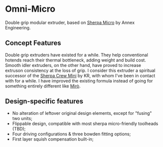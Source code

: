 # Omni-Micro
Double grip modular extruder, based on [Sherpa Micro](https://github.com/Annex-Engineering/Sherpa_Micro-Extruder) by Annex Engineering.

## Concept Features
Double grip extruders have existed for a while. They help conventional hotends reach their thermal bottleneck, adding weight and build cost.
Smooth idler extruders, on the other hand, have proved to increase extruson consistency at the loss of grip.
I consider this extruder a spiritual successor of the [Sherpa Crew Mini](https://github.com/jrlomas/Sherpa-Crew-Mini) by KR, with whom I've been in contact with for a while. I have improved the existing formula instead of going for something entirely different like [Mirò](https://github.com/jrlomas/miro-extruder).



## Design-specific features
- No alteration of leftover original design elements, except for "fusing" two units;
- Flippable design, compatible with most sherpa micro-friendly toolheads (TBD);
- Four driving configurations & three bowden fitting options;
- First layer squish compensation built-in;
